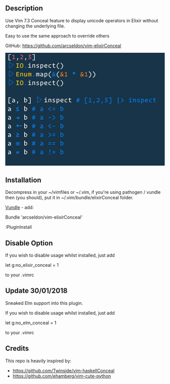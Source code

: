 ## Description

Use Vim 7.3 Conceal feature to display unicode operators
in Elixir without changing the underlying file.

Easy to use the same approach to override others

GitHub: https://github.com/arcseldon/vim-elixirConceal

![](sample.gif)

## Installation

Decompress in your ~/vimfiles or ~/.vim, if you're using
pathogen / vundle then (you should), put it in ~/.vim/bundle/elixirConceal
folder.

[Vundle](https://github.com/VundleVim/Vundle.vim) - add:

Bundle 'arcseldon/vim-elixirConceal'

:PluginInstall

## Disable Option

If you wish to disable usage whilst installed, just add

let g:no_elixir_conceal = 1

to your .vimrc

## Update 30/01/2018

Sneaked Elm support into this plugin.

If you wish to disable usage whilst installed, just add

let g:no_elm_conceal = 1

to your .vimrc

## Credits

This repo is heavily inspired by:

- https://github.com/Twinside/vim-haskellConceal
- https://github.com/ehamberg/vim-cute-python
